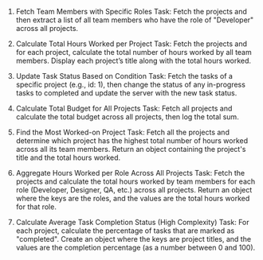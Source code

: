 1. Fetch Team Members with Specific Roles
Task: Fetch the projects and then extract a list of all team members who have the role of "Developer" across all projects.

2. Calculate Total Hours Worked per Project
Task: Fetch the projects and for each project, calculate the total number of hours worked by all team members. Display each project’s title along with the total hours worked.

3. Update Task Status Based on Condition
Task: Fetch the tasks of a specific project (e.g., id: 1), then change the status of any in-progress tasks to completed and update the server with the new task status.

4. Calculate Total Budget for All Projects 
Task: Fetch all projects and calculate the total budget across all projects, then log the total sum.

5. Find the Most Worked-on Project
Task: Fetch all the projects and determine which project has the highest total number of hours worked across all its team members. Return an object containing the project's title and the total hours worked.

6. Aggregate Hours Worked per Role Across All Projects
Task: Fetch the projects and calculate the total hours worked by team members for each role (Developer, Designer, QA, etc.) across all projects. Return an object where the keys are the roles, and the values are the total hours worked for that role.


7. Calculate Average Task Completion Status (High Complexity)
Task: For each project, calculate the percentage of tasks that are marked as "completed". Create an object where the keys are project titles, and the values are the completion percentage (as a number between 0 and 100).
